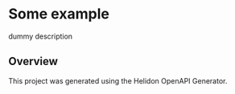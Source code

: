 # Some example

dummy description


## Overview
This project was generated using the Helidon OpenAPI Generator.
